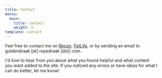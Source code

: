 ```yaml
---
title: Contact
menus:
  main:
    title: Contact
    weight: 5
template: contact
---
```


Feel free to contact me on [Recon](https://www.recon.com/view_profile.aspx?id=1437677), [FetLife](https://fetlife.com/users/3348505), or by sending an email to guldendraak [at] ropedraak [dot] com.

I'd love to hear from you about what you found helpful and what content you want added to the site. If you noticed any errors or have ideas for what I can do better, let me know!
